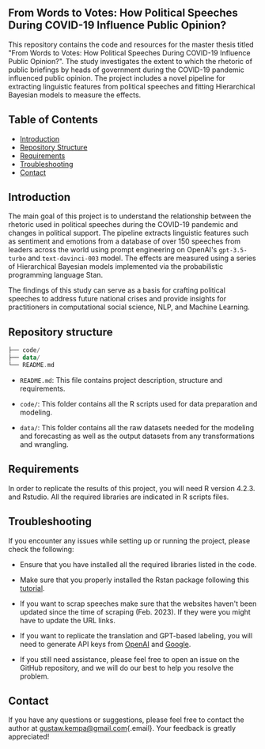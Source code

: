 ## From Words to Votes: How Political Speeches During COVID-19 Influence Public Opinion?

This repository contains the code and resources for the master thesis titled "From Words to Votes: How Political Speeches During COVID-19 Influence Public Opinion?". The study investigates the extent to which the rhetoric of public briefings by heads of government during the COVID-19 pandemic influenced public opinion. The project includes a novel pipeline for extracting linguistic features from political speeches and fitting Hierarchical Bayesian models to measure the effects.

## Table of Contents

-   [Introduction](#introduction)
-   [Repository Structure](#repository-structure)
-   [Requirements](#requirements)
-   [Troubleshooting](#troubleshooting)
-   [Contact](#contact)

## Introduction

The main goal of this project is to understand the relationship between the rhetoric used in political speeches during the COVID-19 pandemic and changes in political support. The pipeline extracts linguistic features such as sentiment and emotions from a database of over 150 speeches from leaders across the world using prompt engineering on OpenAI's `gpt-3.5-turbo` and `text-davinci-003` model. The effects are measured using a series of Hierarchical Bayesian models implemented via the probabilistic programming language Stan.

The findings of this study can serve as a basis for crafting political speeches to address future national crises and provide insights for practitioners in computational social science, NLP, and Machine Learning.

## Repository structure

``` kotlin
├── code/
├── data/
└── README.md
```

-   `README.md`: This file contains project description, structure and requirements.

-   `code/`: This folder contains all the R scripts used for data preparation and modeling.

-   `data/`: This folder contains all the raw datasets needed for the modeling and forecasting as well as the output datasets from any transformations and wrangling.

## Requirements

In order to replicate the results of this project, you will need R version 4.2.3. and Rstudio. All the required libraries are indicated in R scripts files.

## Troubleshooting

If you encounter any issues while setting up or running the project, please check the following:

-   Ensure that you have installed all the required libraries listed in the code.

-   Make sure that you properly installed the Rstan package following this [tutorial](https://github.com/stan-dev/rstan/wiki/RStan-Getting-Started).

-   If you want to scrap speeches make sure that the websites haven't been updated since the time of scraping (Feb. 2023). If they were you might have to update the URL links.

-   If you want to replicate the translation and GPT-based labeling, you will need to generate API keys from [OpenAI](https://platform.openai.com/docs/introduction) and [Google](https://cloud.google.com/translate/docs/setup).

-    If you still need assistance, please feel free to open an issue on the GitHub repository, and we will do our best to help you resolve the problem.

## Contact

If you have any questions or suggestions, please feel free to contact the author at [gustaw.kempa\@gmail.com](mailto:gustaw.kempa@email.com){.email}. Your feedback is greatly appreciated!
